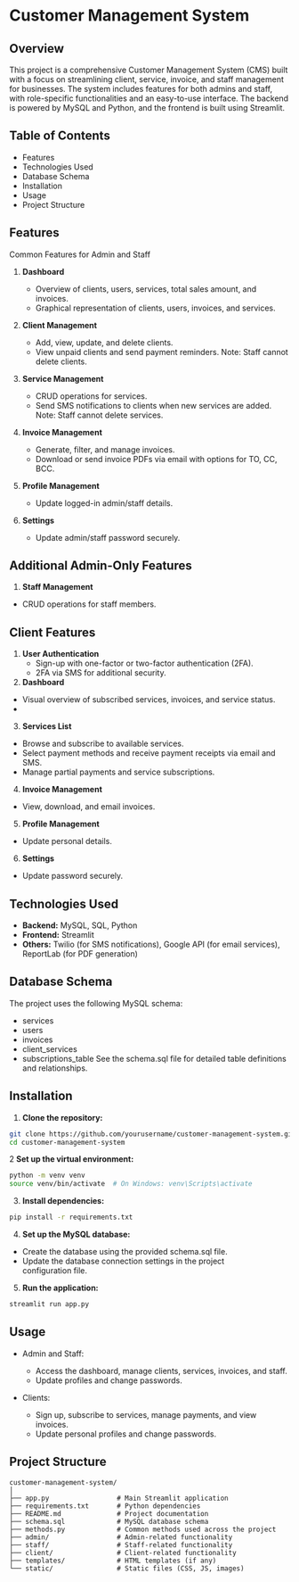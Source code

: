 # Customer Management System
## Overview
This project is a comprehensive Customer Management System (CMS) built with a focus on streamlining client, service, invoice, and staff management for businesses. The system includes features for both admins and staff, with role-specific functionalities and an easy-to-use interface. The backend is powered by MySQL and Python, and the frontend is built using Streamlit.

## Table of Contents
  - Features
  - Technologies Used
  - Database Schema
  - Installation
  - Usage
  - Project Structure
 
## Features
Common Features for Admin and Staff
  1. **Dashboard**

      - Overview of clients, users, services, total sales amount, and invoices.
      - Graphical representation of clients, users, invoices, and services.
  2. **Client Management**
  
      - Add, view, update, and delete clients.
      - View unpaid clients and send payment reminders.
        Note: Staff cannot delete clients.
  3. **Service Management**
      
      - CRUD operations for services.
      - Send SMS notifications to clients when new services are added.
        Note: Staff cannot delete services.
  4. **Invoice Management**
  
      - Generate, filter, and manage invoices.
      - Download or send invoice PDFs via email with options for TO, 
        CC, BCC.
  5. **Profile Management**

      - Update logged-in admin/staff details.
  6. **Settings**
      - Update admin/staff password securely.
## Additional Admin-Only Features
1. **Staff Management**
  - CRUD operations for staff members.
## Client Features
1. **User Authentication**
    - Sign-up with one-factor or two-factor authentication (2FA).
    - 2FA via SMS for additional security.
2. **Dashboard**

  - Visual overview of subscribed services, invoices, and service status.
  - 
3. **Services List**

  - Browse and subscribe to available services.
  - Select payment methods and receive payment receipts via email and 
    SMS.
  - Manage partial payments and service subscriptions.
    
4. **Invoice Management**
  - View, download, and email invoices.
    
5. **Profile Management**

  - Update personal details.
6. **Settings**

  - Update password securely.
## Technologies Used
  - **Backend:** MySQL, SQL, Python
  - **Frontend:** Streamlit
  - **Others:** Twilio (for SMS notifications), Google API (for email services), ReportLab (for PDF generation)
## Database Schema
The project uses the following MySQL schema:

- services
- users
- invoices
- client_services
- subscriptions_table
See the schema.sql file for detailed table definitions and relationships.

## Installation
1. **Clone the repository:**

```bash
git clone https://github.com/yourusername/customer-management-system.git
cd customer-management-system
```
2 **Set up the virtual environment:**

```bash
python -m venv venv
source venv/bin/activate  # On Windows: venv\Scripts\activate
```
3. **Install dependencies:**

```bash
pip install -r requirements.txt
```
4. **Set up the MySQL database:**

  - Create the database using the provided schema.sql file.
  - Update the database connection settings in the project   
  configuration file.
5. **Run the application:**

```bash
streamlit run app.py
```
## Usage
- Admin and Staff:

  - Access the dashboard, manage clients, services, invoices, and 
    staff.
  - Update profiles and change passwords.
- Clients:

  - Sign up, subscribe to services, manage payments, and view   
    invoices.
  - Update personal profiles and change passwords.
## Project Structure
```
customer-management-system/
│
├── app.py                 # Main Streamlit application
├── requirements.txt       # Python dependencies
├── README.md              # Project documentation
├── schema.sql             # MySQL database schema
├── methods.py             # Common methods used across the project
├── admin/                 # Admin-related functionality
├── staff/                 # Staff-related functionality
├── client/                # Client-related functionality
├── templates/             # HTML templates (if any)
└── static/                # Static files (CSS, JS, images)
```



